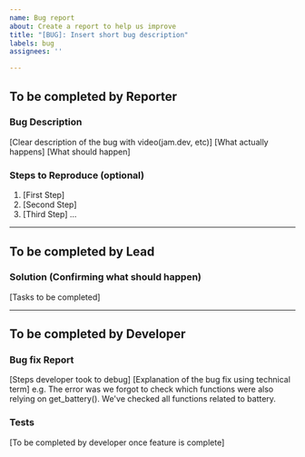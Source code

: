 ```yaml
---
name: Bug report
about: Create a report to help us improve
title: "[BUG]: Insert short bug description"
labels: bug
assignees: ''

---
```


## To be completed by Reporter

### Bug Description 
[Clear description of the bug with video(jam.dev, etc)]
[What actually happens]
[What should happen]

### Steps to Reproduce (optional)
1. [First Step]
2. [Second Step]
3. [Third Step]
...

-----------------------------------------------

## To be completed by Lead

### Solution (Confirming what should happen)
[Tasks to be completed]

--------------------------------------------------

## To be completed by Developer

### Bug fix Report

[Steps developer took to debug]
[Explanation of the bug fix using technical term]
e.g. The error was we forgot to check which functions were also relying on get_battery(). We've checked all functions related to battery.

### Tests

[To be completed by developer once feature is complete]
